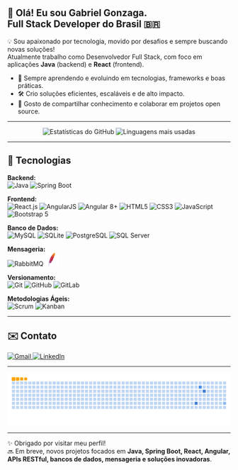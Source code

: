 <h2 align="left">👋 Olá! Eu sou Gabriel Gonzaga.<br/>Full Stack Developer do Brasil 🇧🇷</h2>

💡 Sou apaixonado por tecnologia, movido por desafios e sempre buscando novas soluções!  
Atualmente trabalho como Desenvolvedor Full Stack, com foco em aplicações **Java** (backend) e **React** (frontend).

- 🚀 Sempre aprendendo e evoluindo em tecnologias, frameworks e boas práticas.
- 🛠️ Crio soluções eficientes, escaláveis e de alto impacto.
- 💬 Gosto de compartilhar conhecimento e colaborar em projetos open source.

---

<div align="center">
  <img src="https://github-readme-stats.vercel.app/api?username=Gonzaga777&hide_title=false&hide_rank=false&show_icons=true&include_all_commits=true&count_private=true&disable_animations=false&theme=dracula&locale=pt-br&hide_border=false" height="150" alt="Estatísticas do GitHub" />
  <img src="https://github-readme-stats.vercel.app/api/top-langs?username=Gonzaga777&locale=pt-br&hide_title=false&layout=compact&card_width=320&langs_count=6&theme=dracula&hide_border=false" height="150" alt="Linguagens mais usadas" />
</div>

---

## 🚀 Tecnologias

**Backend:**  
<img src="https://cdn.jsdelivr.net/gh/devicons/devicon/icons/java/java-original.svg" height="30" alt="Java" />
<img src="https://cdn.jsdelivr.net/gh/devicons/devicon/icons/spring/spring-original.svg" height="30" alt="Spring Boot" />

**Frontend:**  
<img src="https://cdn.jsdelivr.net/gh/devicons/devicon/icons/react/react-original.svg" height="30" alt="React.js" />
<img src="https://cdn.jsdelivr.net/gh/devicons/devicon/icons/angularjs/angularjs-original.svg" height="30" alt="AngularJS" />
<img src="https://cdn.jsdelivr.net/gh/devicons/devicon/icons/angular/angular-original.svg" height="30" alt="Angular 8+" />
<img src="https://cdn.jsdelivr.net/gh/devicons/devicon/icons/html5/html5-original.svg" height="30" alt="HTML5" />
<img src="https://cdn.jsdelivr.net/gh/devicons/devicon/icons/css3/css3-original.svg" height="30" alt="CSS3" />
<img src="https://cdn.jsdelivr.net/gh/devicons/devicon/icons/javascript/javascript-original.svg" height="30" alt="JavaScript" />
<img src="https://cdn.jsdelivr.net/gh/devicons/devicon/icons/bootstrap/bootstrap-original.svg" height="30" alt="Bootstrap 5" />

**Banco de Dados:**  
<img src="https://cdn.jsdelivr.net/gh/devicons/devicon/icons/mysql/mysql-original.svg" height="30" alt="MySQL" />
<img src="https://cdn.jsdelivr.net/gh/devicons/devicon/icons/sqlite/sqlite-original.svg" height="30" alt="SQLite" />
<img src="https://cdn.jsdelivr.net/gh/devicons/devicon/icons/postgresql/postgresql-original.svg" height="30" alt="PostgreSQL" />
<img src="https://cdn.jsdelivr.net/gh/devicons/devicon/icons/microsoftsqlserver/microsoftsqlserver-plain.svg" height="30" alt="SQL Server" />

**Mensageria:**  
<img src="https://cdn.jsdelivr.net/gh/devicons/devicon/icons/rabbitmq/rabbitmq-original.svg" height="30" alt="RabbitMQ" />
<img src="https://raw.githubusercontent.com/devicons/devicon/master/icons/apache/apache-original.svg" height="30" alt="ActiveMQ" />

**Versionamento:**  
<img src="https://cdn.jsdelivr.net/gh/devicons/devicon/icons/git/git-original.svg" height="30" alt="Git" />
<img src="https://cdn.jsdelivr.net/gh/devicons/devicon/icons/github/github-original.svg" height="30" alt="GitHub" />
<img src="https://cdn.jsdelivr.net/gh/devicons/devicon/icons/gitlab/gitlab-original.svg" height="30" alt="GitLab" />

**Metodologias Ágeis:**  
<img src="https://img.shields.io/badge/Scrum-0052CC?style=for-the-badge&logo=scrumalliance&logoColor=white" height="25" alt="Scrum" />
<img src="https://img.shields.io/badge/Kanban-0088CE?style=for-the-badge&logo=kanbanize&logoColor=white" height="25" alt="Kanban" />

---

## ✉️ Contato

<a href="mailto:gabrielgonzaga.dev@gmail.com" target="_blank">
  <img src="https://img.shields.io/static/v1?message=Gmail&logo=gmail&label=&color=D14836&logoColor=white&labelColor=&style=for-the-badge" height="35" alt="Gmail" />
</a>
<a href="https://www.linkedin.com/in/gabriel-gonzaga-dev/" target="_blank">
  <img src="https://img.shields.io/static/v1?message=LinkedIn&logo=linkedin&label=&color=0077B5&logoColor=white&labelColor=&style=for-the-badge" height="35" alt="LinkedIn" />
</a>

---

<div align="center">
  <img src="https://raw.githubusercontent.com/Gonzaga777/Gonzaga777/output/ocean.gif" alt="Snake animation gif" />
</div>

---

✨ Obrigado por visitar meu perfil!  
🔜 Em breve, novos projetos focados em **Java, Spring Boot, React, Angular, APIs RESTful, bancos de dados, mensageria e soluções inovadoras**.
